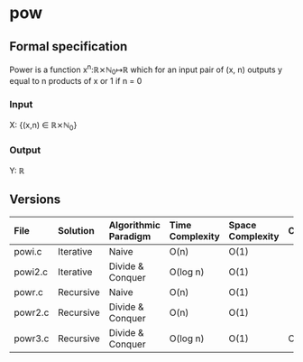 # pow

## Formal specification
Power is a function x<sup>n</sup>:&#8477;&#10799;&#8469;<sub>0</sub>&map;&#8477; which for an input pair of (x, n) outputs y equal to n products of x or 1 if n = 0

### Input
X: {(x,n) &isin; &#8477;&#10799;&#8469;<sub>0</sub>}

### Output
Y: &#8477;

## Versions

| File    | Solution  | Algorithmic Paradigm | Time Complexity | Space Complexity | Comments  |
|:--------|:----------|:---------------------|:----------------|:-----------------|:----------|
| powi.c  | Iterative | Naive                | O(n)            | O(1)             |           |
| powi2.c | Iterative | Divide & Conquer     | O(log n)        | O(1)             |           |
| powr.c  | Recursive | Naive                | O(n)            | O(1)             |           |
| powr2.c | Recursive | Divide & Conquer     | O(n)            | O(1)             |           |
| powr3.c | Recursive | Divide & Conquer     | O(log n)        | O(1)             | Optimized |
